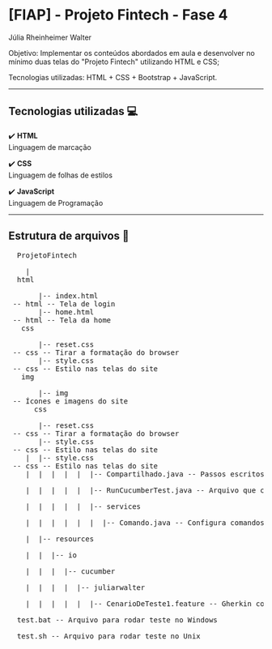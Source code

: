 # [FIAP] - Projeto Fintech - Fase 4

Júlia Rheinheimer Walter

Objetivo: Implementar os conteúdos abordados em aula e desenvolver no mínimo duas telas do "Projeto Fintech" utilizando HTML e CSS;

Tecnologias utilizadas: HTML + CSS + Bootstrap + JavaScript.

--------------------------------------------------------------------

## Tecnologias utilizadas :computer:

:heavy_check_mark: <b>HTML</b><br>
Linguagem de marcação<br>

:heavy_check_mark: <b>CSS</b><br>
Linguagem de folhas de estilos<br>

:heavy_check_mark: <b>JavaScript</b><br>
Linguagem de Programação<br>

--------------------------------------------------------------------

## Estrutura de arquivos :open_file_folder:
<pre>
  ProjetoFintech <br>
    |
  html<br>
       |-- index.html<br> -- html -- Tela de login
       |-- home.html<br> -- html -- Tela da home
   css<br>
       |-- reset.css<br> -- css -- Tirar a formatação do browser 
       |-- style.css<br> -- css -- Estilo nas telas do site
   img<br> 
       |-- img<br> -- Ícones e imagens do site
      css<br>
       |-- reset.css<br> -- css -- Tirar a formatação do browser 
       |-- style.css<br> -- css -- Estilo nas telas do site
    |  |-- style.css<br> -- css -- Estilo nas telas do site
    |  |  |  |  |  |-- Compartilhado.java -- Passos escritos em java com selenium - comando comapartilhado <br>
    |  |  |  |  |  |-- RunCucumberTest.java -- Arquivo que configura a inicialização do Java test <br> 
    |  |  |  |  |  |-- services <br>
    |  |  |  |  |  |  |-- Comando.java -- Configura comandos no Java test <br> 
    |  |-- resources <br>
    |  |  |-- io <br>
    |  |  |  |-- cucumber <br>
    |  |  |  |  |-- juliarwalter <br>
    |  |  |  |  |  |-- CenarioDeTeste1.feature -- Gherkin com o caso de teste 1 <br>
  test.bat -- Arquivo para rodar teste no Windows<br>
  test.sh -- Arquivo para rodar teste no Unix<br>
</pre>
